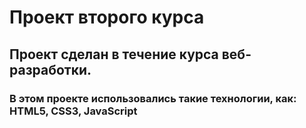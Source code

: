 <h1>Проект второго курса</h1>

<h2>Проект сделан в течение курса веб-разработки.</h2>

<h3>В этом проекте использовались такие технологии, как: HTML5, CSS3, JavaScript</h3>
